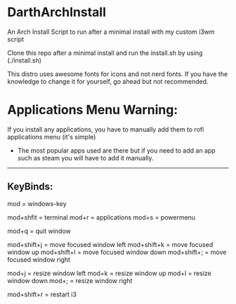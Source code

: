 # DarthArchInstall
An Arch Install Script to run after a minimal install with my custom i3wm script

Clone this repo after a minimal install and run the install.sh by using (./install.sh)

This distro uses awesome fonts for icons and not nerd fonts. If you have the knowledge to change it for yourself, go ahead but not recommended. 

Applications Menu Warning:
========================================
If you install any applications, you have to manually add them to rofi applications menu (it's simple)

* The most popular apps used are there but if you need to add an app such as steam you will have to add it manually.
----------------------------------------

KeyBinds:
----------------------------------------
mod = windows-key

mod+shfit = terminal
mod+r = applications 
mod+s = powermenu

mod+q = quit window

mod+shift+j = move focused window left
mod+shift+k = move focused window up
mod+shift+l = move focused window down
mod+shift+; = move focused window right

mod+j = resize window left
mod+k = resize window up
mod+l = resize window down
mod+; = resize window right

mod+shift+r = restart i3
